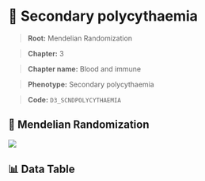 # 🧪 Secondary polycythaemia

> **Root:** Mendelian Randomization

> **Chapter:** 3  

> **Chapter name:** Blood and immune

> **Phenotype:** Secondary polycythaemia  

> **Code:** `D3_SCNDPOLYCYTHAEMIA`

## 🧬 Mendelian Randomization  

<img src="/MR/Figures/Forward/D3_SCNDPOLYCYTHAEMIA.png"/>

## 📊 Data Table

<CsvTableMRF src="/MR_Data/Forward/D3_SCNDPOLYCYTHAEMIA.csv"/>
